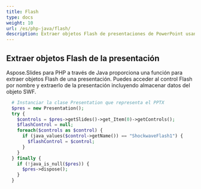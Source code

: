 ```yaml
---
title: Flash
type: docs
weight: 10
url: /es/php-java/flash/
description: Extraer objetos Flash de presentaciones de PowerPoint usando PHP
---
```


## **Extraer objetos Flash de la presentación**

Aspose.Slides para PHP a través de Java proporciona una función para extraer objetos Flash de una presentación. Puedes acceder al control Flash por nombre y extraerlo de la presentación incluyendo almacenar datos del objeto SWF.

```php
  # Instanciar la clase Presentation que representa el PPTX
  $pres = new Presentation();
  try {
    $controls = $pres->getSlides()->get_Item(0)->getControls();
    $flashControl = null;
    foreach($controls as $control) {
      if (java_values($control->getName()) == "ShockwaveFlash1") {
        $flashControl = $control;
      }
    }
  } finally {
    if (!java_is_null($pres)) {
      $pres->dispose();
    }
  }
```